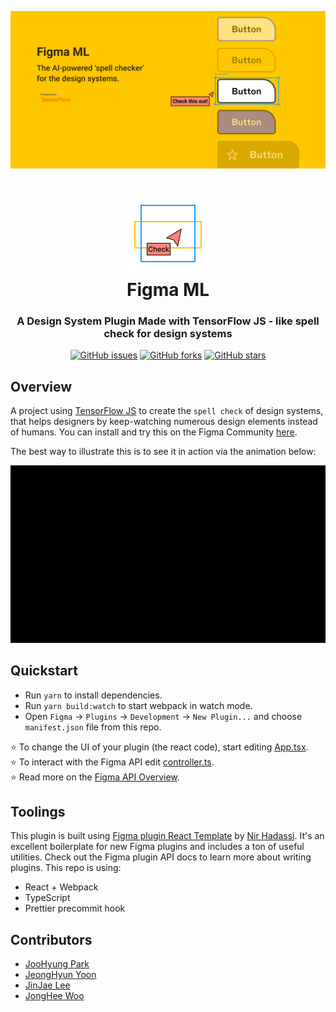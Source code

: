 <p align="center">
  <a href="#">
    <img alt="Figma ML" src="public/file-cover.png" />
  </a>
</p>
<h1 align="center">
  <img alt="Figma ML" src="public/logo.png" /><br/>Figma ML
</h1>

<h3 align="center">
  A Design System Plugin Made with TensorFlow JS - like spell check for design systems
</h3>
<div align="center">
	<a href="https://github.com/dusskapark/figma-ml/issues"><img alt="GitHub issues" src="https://img.shields.io/github/issues/dusskapark/figma-ml"></a>
	<a href="https://github.com/dusskapark/figma-ml/network"><img alt="GitHub forks" src="https://img.shields.io/github/forks/dusskapark/figma-ml"></a>
	<a href="https://github.com/dusskapark/figma-ml/stargazers"><img alt="GitHub stars" src="https://img.shields.io/github/stars/dusskapark/figma-ml"></a>
</div>

## Overview

A project using [TensorFlow JS](https://www.tensorflow.org/js) to create the `spell check` of design systems, that helps designers by keep-watching numerous design elements instead of humans. You can install and try this on the Figma Community [here](https://www.figma.com/community/plugin/1049316538308913961/Figma-ML). 

The best way to illustrate this is to see it in action via the animation below:

[![Demo](public/socialMediaGraphic.gif)](https://youtu.be/yUV5dVboGcA) 




## Quickstart
* Run `yarn` to install dependencies.
* Run `yarn build:watch` to start webpack in watch mode.
* Open `Figma` -> `Plugins` -> `Development` -> `New Plugin...` and choose `manifest.json` file from this repo.

⭐ To change the UI of your plugin (the react code), start editing [App.tsx](./src/app/components/App.tsx).  
⭐ To interact with the Figma API edit [controller.ts](./src/plugin/controller.ts).  
⭐ Read more on the [Figma API Overview](https://www.figma.com/plugin-docs/api/api-overview/).

## Toolings

This plugin is built using [Figma plugin React Template](https://github.com/nirsky/figma-plugin-react-template) by [Nir Hadassi](https://github.com/nirsky). It's an excellent boilerplate for new Figma plugins and includes a ton of useful utilities. Check out the Figma plugin API docs to learn more about writing plugins. This repo is using:

* React + Webpack
* TypeScript
* Prettier precommit hook

## Contributors 

- [JooHyung Park](https://github.com/dusskapark)
- [JeongHyun Yoon](https://github.com/ave10987)
- [JinJae Lee](https://github.com/jinbread)
- [JongHee Woo](https://github.com/JongheeWoo)